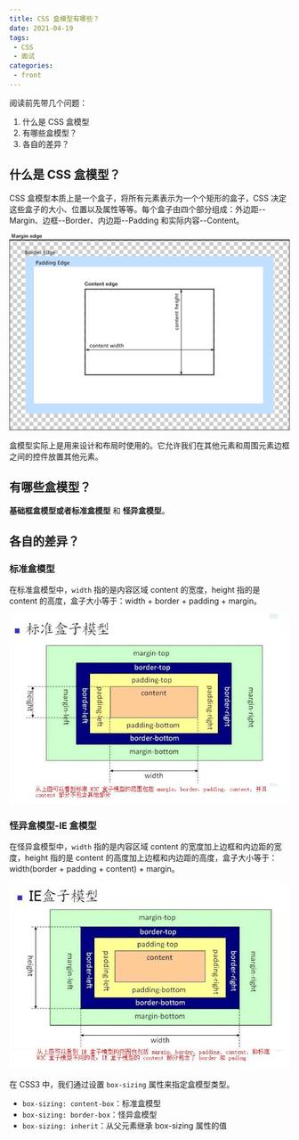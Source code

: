 ```yaml
---
title: CSS 盒模型有哪些？
date: 2021-04-19
tags:
 - CSS
 - 面试
categories:
 - front
---
```


阅读前先带几个问题：
1. 什么是 CSS 盒模型
2. 有哪些盒模型？
3. 各自的差异？

## 什么是 CSS 盒模型？

CSS 盒模型本质上是一个盒子，将所有元素表示为一个个矩形的盒子，CSS 决定这些盒子的大小、位置以及属性等等。每个盒子由四个部分组成：外边距--Margin、边框--Border、内边距--Padding 和实际内容--Content。

![](../../imgs/boxmodel.png)

盒模型实际上是用来设计和布局时使用的。它允许我们在其他元素和周围元素边框之间的控件放置其他元素。

## 有哪些盒模型？

**基础框盒模型或者标准盒模型** 和 **怪异盒模型**。

## 各自的差异？

### 标准盒模型

在标准盒模型中，`width` 指的是内容区域 content 的宽度，height 指的是 content 的高度，盒子大小等于：width + border + padding + margin。

![](../../imgs/biaozhunbox_model.jpg)

### 怪异盒模型-IE 盒模型

在怪异盒模型中，`width` 指的是内容区域 content 的宽度加上边框和内边距的宽度，height 指的是 content 的高度加上边框和内边距的高度，盒子大小等于：width(border + padding + content) + margin。

![](../../imgs/IE_boxmodel.jpg)

在 CSS3 中，我们通过设置 `box-sizing` 属性来指定盒模型类型。

- `box-sizing: content-box`：标准盒模型
- `box-sizing: border-box`：怪异盒模型
- `box-sizing: inherit`：从父元素继承 box-sizing 属性的值